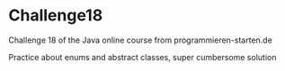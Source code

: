 # Challenge18
Challenge 18 of the Java online course from programmieren-starten.de

Practice about enums and abstract classes, super cumbersome solution